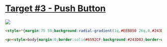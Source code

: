 # [Target #3 - Push Button](https://cssbattle.dev/play/3)

![](https://cssbattle.dev/targets/3.png)

```HTML
<style>*{margin:75 50;background:radial-gradient(1q,#EEB850 26q,0,#243D83 79q,0,#0000 132q,#243D83)no-repeat#6592CF
```

```HTML
<p><style>body{margin:0;border:solid#6592CF;background:#243D83;border-width:75 50}p{position:fixed;margin:50 125;width:50;height:50;background:#EEB850;border-radius:50%;box-shadow:0 0 0 53q#243D83,0 0 0 106q#6592CF
```
